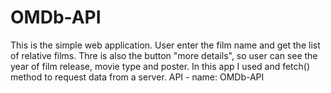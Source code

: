 # OMDb-API

This is the simple web application. User enter the film name and get the list of relative films.
Thre is also the button "more details", so user can see the year of film release, movie  type and poster.
In this app I used  and  fetch() method to request data from a server. 
API - name: OMDb-API
